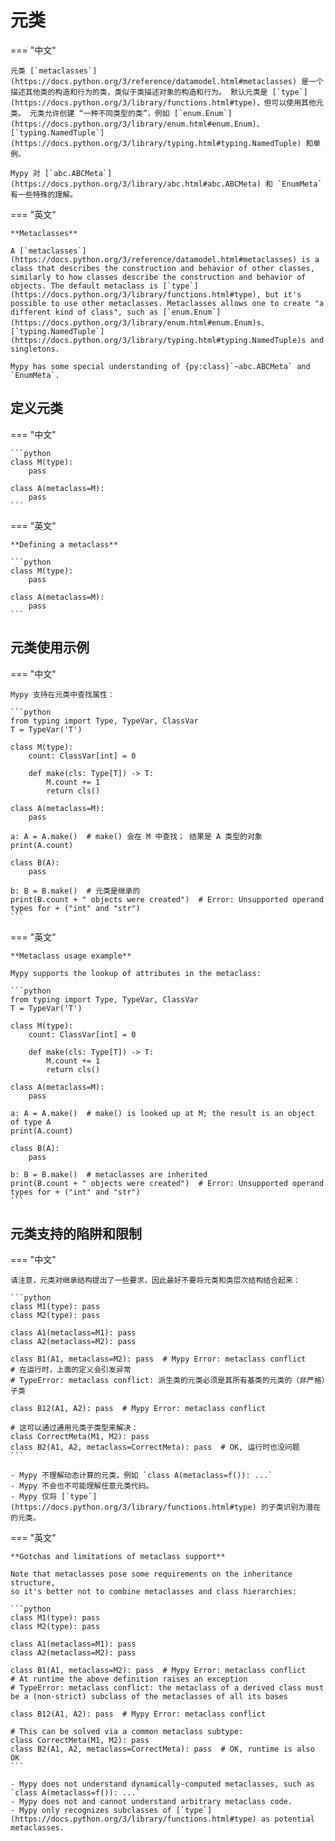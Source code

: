 # 元类

=== "中文"

    元类 [`metaclasses`](https://docs.python.org/3/reference/datamodel.html#metaclasses) 是一个描述其他类的构造和行为的类，类似于类描述对象的构造和行为。 默认元类是 [`type`](https://docs.python.org/3/library/functions.html#type)，但可以使用其他元类。 元类允许创建 “一种不同类型的类”，例如 [`enum.Enum`](https://docs.python.org/3/library/enum.html#enum.Enum)、[`typing.NamedTuple`](https://docs.python.org/3/library/typing.html#typing.NamedTuple) 和单例。
    
    Mypy 对 [`abc.ABCMeta`](https://docs.python.org/3/library/abc.html#abc.ABCMeta) 和 `EnumMeta` 有一些特殊的理解。

=== "英文"

    **Metaclasses**

    A [`metaclasses`](https://docs.python.org/3/reference/datamodel.html#metaclasses) is a class that describes the construction and behavior of other classes, similarly to how classes describe the construction and behavior of objects. The default metaclass is [`type`](https://docs.python.org/3/library/functions.html#type), but it's possible to use other metaclasses. Metaclasses allows one to create "a different kind of class", such as [`enum.Enum`](https://docs.python.org/3/library/enum.html#enum.Enum)s、[`typing.NamedTuple`](https://docs.python.org/3/library/typing.html#typing.NamedTuple)s and singletons.
    
    Mypy has some special understanding of {py:class}`~abc.ABCMeta` and `EnumMeta`.

## 定义元类

=== "中文"

    ```python
    class M(type):
        pass
    
    class A(metaclass=M):
        pass
    ```

=== "英文"

    **Defining a metaclass**

    ```python
    class M(type):
        pass
    
    class A(metaclass=M):
        pass
    ```

## 元类使用示例

=== "中文"

    Mypy 支持在元类中查找属性：

    ```python
    from typing import Type, TypeVar, ClassVar
    T = TypeVar('T')
    
    class M(type):
        count: ClassVar[int] = 0
    
        def make(cls: Type[T]) -> T:
            M.count += 1
            return cls()
    
    class A(metaclass=M):
        pass
    
    a: A = A.make()  # make() 会在 M 中查找； 结果是 A 类型的对象
    print(A.count)
    
    class B(A):
        pass
    
    b: B = B.make()  # 元类是继承的
    print(B.count + " objects were created")  # Error: Unsupported operand types for + ("int" and "str")
    ```

=== "英文"

    **Metaclass usage example**

    Mypy supports the lookup of attributes in the metaclass:

    ```python
    from typing import Type, TypeVar, ClassVar
    T = TypeVar('T')
    
    class M(type):
        count: ClassVar[int] = 0
    
        def make(cls: Type[T]) -> T:
            M.count += 1
            return cls()
    
    class A(metaclass=M):
        pass
    
    a: A = A.make()  # make() is looked up at M; the result is an object of type A
    print(A.count)
    
    class B(A):
        pass
    
    b: B = B.make()  # metaclasses are inherited
    print(B.count + " objects were created")  # Error: Unsupported operand types for + ("int" and "str")
    ```

## 元类支持的陷阱和限制

=== "中文"

    请注意，元类对继承结构提出了一些要求，因此最好不要将元类和类层次结构结合起来：

    ```python
    class M1(type): pass
    class M2(type): pass
    
    class A1(metaclass=M1): pass
    class A2(metaclass=M2): pass
    
    class B1(A1, metaclass=M2): pass  # Mypy Error: metaclass conflict
    # 在运行时，上面的定义会引发异常
    # TypeError: metaclass conflict: 派生类的元类必须是其所有基类的元类的（非严格）子类
    
    class B12(A1, A2): pass  # Mypy Error: metaclass conflict
    
    # 这可以通过通用元类子类型来解决：
    class CorrectMeta(M1, M2): pass
    class B2(A1, A2, metaclass=CorrectMeta): pass  # OK, 运行时也没问题
    ```
    
    - Mypy 不理解动态计算的元类，例如 `class A(metaclass=f()): ...`
    - Mypy 不会也不可能理解任意元类代码。
    - Mypy 仅将 [`type`](https://docs.python.org/3/library/functions.html#type) 的子类识别为潜在的元类。

=== "英文"

    **Gotchas and limitations of metaclass support**

    Note that metaclasses pose some requirements on the inheritance structure,
    so it's better not to combine metaclasses and class hierarchies:

    ```python
    class M1(type): pass
    class M2(type): pass
    
    class A1(metaclass=M1): pass
    class A2(metaclass=M2): pass
    
    class B1(A1, metaclass=M2): pass  # Mypy Error: metaclass conflict
    # At runtime the above definition raises an exception
    # TypeError: metaclass conflict: the metaclass of a derived class must be a (non-strict) subclass of the metaclasses of all its bases
    
    class B12(A1, A2): pass  # Mypy Error: metaclass conflict
    
    # This can be solved via a common metaclass subtype:
    class CorrectMeta(M1, M2): pass
    class B2(A1, A2, metaclass=CorrectMeta): pass  # OK, runtime is also OK
    ```

    - Mypy does not understand dynamically-computed metaclasses, such as `class A(metaclass=f()): ...`
    - Mypy does not and cannot understand arbitrary metaclass code.
    - Mypy only recognizes subclasses of [`type`](https://docs.python.org/3/library/functions.html#type) as potential metaclasses.
